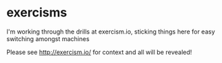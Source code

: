 # exercisms
I'm working through the drills at exercism.io, sticking things here for easy switching amongst machines

Please see http://exercism.io/ for context and all will be revealed!
